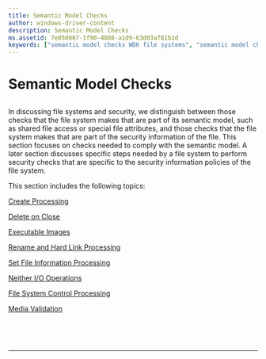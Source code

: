 ```yaml
---
title: Semantic Model Checks
author: windows-driver-content
description: Semantic Model Checks
ms.assetid: 7e050067-1f90-4088-a1d9-63d03af81b2d
keywords: ["semantic model checks WDK file systems", "semantic model checks WDK file systems , about semantic model checks"]
---
```


# Semantic Model Checks


## <span id="ddk_semantic_model_checks_if"></span><span id="DDK_SEMANTIC_MODEL_CHECKS_IF"></span>


In discussing file systems and security, we distinguish between those checks that the file system makes that are part of its semantic model, such as shared file access or special file attributes, and those checks that the file system makes that are part of the security information of the file. This section focuses on checks needed to comply with the semantic model. A later section discusses specific steps needed by a file system to perform security checks that are specific to the security information policies of the file system.

This section includes the following topics:

[Create Processing](create-processing.md)

[Delete on Close](delete-on-close.md)

[Executable Images](executable-images.md)

[Rename and Hard Link Processing](rename-and-hard-link-processing.md)

[Set File Information Processing](set-file-information-processing.md)

[Neither I/O Operations](neither-i-o-operations.md)

[File System Control Processing](file-system-control-processing.md)

[Media Validation](media-validation.md)

 

 


--------------------


